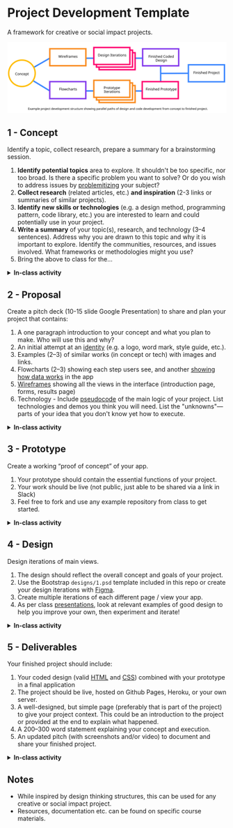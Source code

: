 # Project Development Template

A framework for creative or social impact projects.


![flowchart](materials/development-flowchart.svg)






## 1 - Concept

Identify a topic, collect research, prepare a summary for a brainstorming session.

1. **Identify potential topics** area to explore. It shouldn't be too specific, nor too broad. Is there a specific problem you want to solve? Or do you wish to address issues by [problemitizing](https://en.wikipedia.org/wiki/Problematization) your subject?
1. **Collect research** (related articles, etc.) **and inspiration** (2-3 links or summaries of similar projects).
1. **Identify new skills or technologies** (e.g. a design method, programming pattern, code library, etc.) you are interested to learn and could potentially use in your project.
1. **Write a summary** of your topic(s), research, and technology (3–4 sentences). Address why you are drawn to this topic and why it is important to explore. Identify the communities, resources, and issues involved. What frameworks or methodologies might you use?
1. Bring the above to class for the...

<details>
<summary><b>In-class activity</b></summary>

In groups, brainstorm on your topic(s) using the <a href="materials/brainstorming-disney-method/" target="_blank">Disney Creative Strategy</a>. How might you create something that helps others discuss, think about, or help to solve the issue.

- The more ideas the better. Brainstorming aims to produce quantity, from which we select quality ideas.
- No criticism. Our goal is to generate a pool of ideas. All ideas are welcome.
- Follow the plan, which asks your group to assume different "hats" in order to ideate on concepts, solutions, and risks.

</details>







## 2 - Proposal

Create a pitch deck (10-15 slide Google Presentation) to share and plan your project that contains:

1. A one paragraph introduction to your concept and what you plan to make. Who will use this and why?
1. An initial attempt at an [identity](https://docs.google.com/presentation/d/1exnY8fjVsOc3bKZFESJIM2s4JKxhqg_oASPDPokSfrE/edit?usp=sharing) (e.g. a logo, word mark, style guide, etc.).
1. Examples (2–3) of similar works (in concept or tech) with images and links.
1. Flowcharts (2–3) showing each step users see, and another [showing how data works](https://www.google.com/search?q=a+flowchart+that+tracks+data+through+the+app&safe=off&tbm=isch) in the app
1. [Wireframes](https://www.dreamhost.com/blog/how-to-wireframe-website/) showing all the views in the interface (introduction page, forms, results page)
1. Technology - Include [pseudocode](https://en.wikipedia.org/wiki/Pseudocode) of the main logic of your project. List technologies and demos you think you will need. List the "unknowns"—parts of your idea that you don't know yet how to execute.



<details>
<summary><b>In-class activity</b></summary>

<a href="https://en.wikipedia.org/wiki/Lightning_talk">Lightning talks</a> of your pitches (3 min.)

</details>




## 3 - Prototype

Create a working “proof of concept” of your app.

1. Your prototype should contain the essential functions of your project.
1. Your work should be live (not public, just able to be shared via a link in Slack)
1. Feel free to fork and use any example repository from class to get started.


<details>
<summary><b>In-class activity</b></summary>

In groups, share your prototypes to get feedback:

- Be ready to explain the current status of your work.
- Bring specific questions or unknowns (concept, design, tech) you would like to discuss with your group.

</details>



## 4 - Design

Design iterations of main views.

1. The design should reflect the overall concept and goals of your project.
1. Use the Bootstrap `designs/1.psd` template included in this repo or create your design iterations with [Figma](https://figma.com).
1. Create multiple iterations of each different page / view your app.
1. As per class [presentations](https://docs.google.com/presentation/d/1BiIHVEQjmIb2k2vB6N3x1g_S3KSLyZq2YCniq1ONjg8/edit?usp=sharing), look at relevant examples of good design to help you improve your own, then experiment and iterate!


<details>

<summary><b>In-class activity</b></summary>

Share your iterations to get feedback before coding the final design.

- Bring to class: What are three questions you would like to ask each user of your potential design?

</details>





## 5 - Deliverables

Your finished project should include:

1. Your coded design (valid [HTML](https://validator.w3.org/) and [CSS](https://jigsaw.w3.org/css-validator/)) combined with your prototype in a final application
1. The project should be live, hosted on Github Pages, Heroku, or your own server.
1. A well-designed, but simple page (preferably that is part of the project) to give your project context. This could be an introduction to the project or provided at the end to explain what happened.
1. A 200–300 word statement explaining your concept and execution.
1. An updated pitch (with screenshots and/or video) to document and share your finished project.

<details>
<summary><b>In-class activity</b></summary>

We will share final projects in <a href="https://en.wikipedia.org/wiki/Lightning_talk">lightning talks</a> (3 min.)

</details>











## Notes

- While inspired by design thinking structures, this can be used for any creative or social impact project.
- Resources, documentation etc. can be found on specific course materials.
